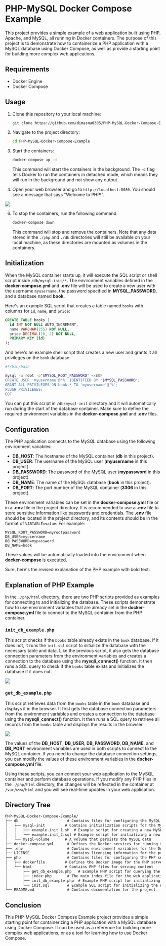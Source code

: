 # PHP-MySQL Docker Compose Example

This project provides a simple example of a web application built using PHP, Apache, and MySQL, all running in Docker containers. The purpose of this project is to demonstrate how to containerize a PHP application with a MySQL database using Docker Compose, as well as provide a starting point for building more complex web applications.

## Requirements

- Docker Engine
- Docker Compose

## Usage

1. Clone this repository to your local machine:

   ```bash
   git clone https://github.com/dimasma0305/PHP-MySQL-Docker-Compose-Example.git
   ```

2. Navigate to the project directory:

   ```bash
   cd PHP-MySQL-Docker-Compose-Example
   ```

3. Start the containers:

   ```bash
   docker-compose up -d
   ```

   This command will start the containers in the background. The `-d` flag tells Docker to run the containers in detached mode, which means they will run in the background and not show any output.

4. Open your web browser and go to `http://localhost:8080`. You should see a message that says "Welcome to PHP!".

![](https://i.imgur.com/Dp7qu1Z.png)

6. To stop the containers, run the following command:

   ```bash
   docker-compose down
   ```

   This command will stop and remove the containers. Note that any data stored in the `./php` and `./db` directories will still be available on your local machine, as these directories are mounted as volumes in the containers. 

## Initialization

When the MySQL container starts up, it will execute the SQL script or shell script inside `/db/mysql-init/*`. The environment variables defined in the **docker-compose.yml** and **.env** file will be used to create a new user with the username `myusername`, the password specified in **MYSQL_PASSWORD**, and a database named **book**.

Here's an example SQL script that creates a table named `books` with columns for `id`, `name`, and `price`:

```sql
CREATE TABLE books (
  id INT NOT NULL AUTO_INCREMENT,
  name VARCHAR(255) NOT NULL,
  price DECIMAL(10, 2) NOT NULL,
  PRIMARY KEY (id)
);
```

And here's an example shell script that creates a new user and grants it all privileges on the `book` database:

```sh
#!/bin/bash

mysql -u root -p"$MYSQL_ROOT_PASSWORD" <<EOF
CREATE USER 'myusername'@'%' IDENTIFIED BY '$MYSQL_PASSWORD';
GRANT ALL PRIVILEGES ON book.* TO 'myusername'@'%';
FLUSH PRIVILEGES;
EOF
```

You can put this script in `/db/mysql-init` directory and it will automatically run during the start of the database container. Make sure to define the required environment variables in the **docker-compose.yml** and **.env** files.

## Configuration

The PHP application connects to the MySQL database using the following environment variables:

- **DB_HOST**: The hostname of the MySQL container (**db** in this project).
- **DB_USER**: The username of the MySQL user (**myusername** in this project).
- **DB_PASSWORD**: The password of the MySQL user (**mypassword** in this project).
- **DB_NAME**: The name of the MySQL database (**book** in this project).
- **DB_PORT**: The port number of the MySQL container (**3306** in this project).

These environment variables can be set in the **docker-compose.yml** file or in a **.env** file in the project directory. It is recommended to use a **.env** file to store sensitive information like passwords and credentials. The **.env** file should be located in the project directory, and its contents should be in the format of `VARIABLE=value`. For example:

```
MYSQL_ROOT_PASSWORD=myrootpassword
DB_USER=myusername
DB_PASSWORD=mypassword
DB_NAME=book
```

These values will be automatically loaded into the environment when **docker-compose** is executed.

Sure, here's the revised explanation of the PHP example with bold text:

## Explanation of PHP Example

In the `./php/html` directory, there are two PHP scripts provided as examples for connecting to and initializing the database. These scripts demonstrate how to use environment variables that are already set in the **docker-compose.yml** file to connect to the MySQL container from the PHP container.

### `init_db_example.php`
This script checks if the `books` table already exists in the `book` database. If it does not, it runs the `init.sql` script to initialize the database with the necessary table and data. Like the previous script, it also gets the database connection parameters from the environment variables and creates a connection to the database using the **mysqli_connect()** function. It then runs a SQL query to check if the `books` table exists and initializes the database if it does not.

![](https://i.imgur.com/yPZB7Zo.png)

### `get_db_example.php`
This script retrieves data from the `books` table in the `book` database and displays it in the browser. It first gets the database connection parameters from the environment variables and creates a connection to the database using the **mysqli_connect()** function. It then runs a SQL query to retrieve all records from the `books` table and displays the results in the browser.

![](https://i.imgur.com/d0PtDqa.png)

The values of the **DB_HOST**, **DB_USER**, **DB_PASSWORD**, **DB_NAME**, and **DB_PORT** environment variables are used in both scripts to connect to the MySQL container. If you need to change the database connection settings, you can modify the values of these environment variables in the **docker-compose.yml** file.

Using these scripts, you can connect your web application to the MySQL container and perform database operations. If you modify any PHP files in the `./php/html` directory, the changes will be reflected in the container at `/var/www/html` and you will see real-time updates in your web application.

## Directory Tree
```markdown
PHP-MySQL-Docker-Compose-Example/
├── db                      # Contains files for configuring the MySQL database
│   ├── mysql-init         # Contains initialization scripts for the MySQL database
│   │   ├── example.init_1.sh  # Example script for creating a new MySQL user
│   │   └── example.init_2.sql # Example script for initializing a new MySQL database
│   └── mysql-volume       # A volume that persists the MySQL data
├── docker-compose.yml      # Defines the Docker services for running the PHP, Apache, and MySQL containers
├── .env                    # Contains environment variables for the Docker Compose file
├── LICENSE                 # Contains licensing information for the project
├── php                     # Contains files for configuring the PHP server
│   ├── dockerfile         # Defines the Docker image for the PHP server
│   └── html               # Contains PHP files for serving content
│       ├── get_db_example.php   # Example PHP script for querying the database
│       ├── index.php       # The main index file for the web application
│       ├── init_db_example.php  # Example PHP script for initializing the database
│       └── init.sql        # Example SQL script for initializing the database schema
└── README.md               # Contains documentation for the project
```

## Conclusion

This PHP-MySQL Docker Compose Example project provides a simple starting point for containerizing a PHP application with a MySQL database using Docker Compose. It can be used as a reference for building more complex web applications, or as a tool for learning how to use Docker Compose.